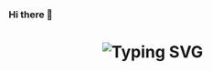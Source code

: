 ### Hi there 👋

<!-- dynamic header -->
<div align="center">
    <h1>
        <img src="https://readme-typing-svg.herokuapp.com?font=Jetbrains+mono&size=40&duration=3000&color=33FF33&center=true&vCenter=true&width=435&lines=Hey..;This+is..;..my+GitHub..;Good to see :)" alt="Typing SVG"/>
    </h1>
</div>
